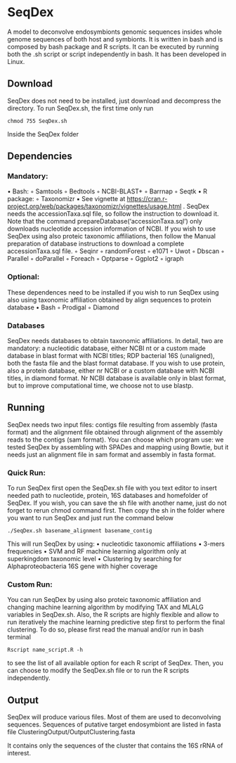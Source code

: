 # SeqDex

A model to deconvolve endosymbionts genomic sequences insides whole genome sequences of both host and symbionts. It is written in bash and is composed by bash package and R scripts. It can be executed by running both the .sh script or script independently in bash. It has been developed in Linux.

## Download
SeqDex does not need to be installed, just download and decompress the directory. To run SeqDex.sh, the first time only run

    chmod 755 SeqDex.sh

Inside the SeqDex folder

## Dependencies

### Mandatory:
• Bash:
    ◦ Samtools
    ◦ Bedtools
    ◦ NCBI-BLAST+
    ◦ Barrnap
    ◦ Seqtk
• R package:
    ◦ Taxonomizr
        ▪ See vignette at https://cran.r-project.org/web/packages/taxonomizr/vignettes/usage.html . 
          SeqDex needs the accessionTaxa.sql file, so follow the instruction to download it. 
          Note that the command prepareDatabase(‘accessionTaxa.sql’) only downloads 
          nucleotide accession information of NCBI. If you wish to use SeqDex using also 
          proteic taxonomic affiliations, then follow the Manual preparation of database 
          instructions to download a complete accessionTaxa.sql file.
    ◦ Seqinr
    ◦ randomForest
    ◦ e1071
    ◦ Uwot
    ◦ Dbscan
    ◦ Parallel
    ◦ doParallel
    ◦ Foreach
    ◦ Optparse
    ◦ Ggplot2
    ◦ igraph

### Optional:

These dependences need to be installed if you wish to run SeqDex using also using taxonomic affiliation obtained by align 
sequences to protein database
• Bash
    ◦ Prodigal
    ◦ Diamond

### Databases

SeqDex needs databases to obtain taxonomic affiliations. In detail, two are mandatory: a nucleotidic database, 
either NCBI nt or a custom made database in blast format with NCBI titles; RDP bacterial 16S (unaligned), 
both the fasta file and the blast format database. If you wish to use protein, also a protein database, either nr NCBI or a 
custom database with NCBI titles, in diamond format. Nr NCBI database is available only in blast format, but to improve 
computational time, we choose not to use blastp. 

## Running

SeqDex needs two input files: contigs file resulting from assembly (fasta format)
and the alignment file obtained through alignment of the assembly reads to the contigs (sam format). 
You can choose which program use: we tested SeqDex by assembling with SPADes and mapping using Bowtie, but it needs just an 
alignment file in sam format and assembly in fasta format.

### Quick Run:

To run SeqDex first open the SeqDex.sh file with you text editor to insert needed path to nucleotide, protein, 16S databases and 
homefolder of SeqDex. If you wish, you can save the sh file with another name, just do not forget to rerun chmod command first.
Then copy the sh in the folder where you want to run SeqDex and just run the command below 

    ./SeqDex.sh basename_alignment basename_contig

This will run SeqDex by using:
    • nucleotidic taxonomic affiliations
    • 3-mers frequencies
    • SVM and RF machine learning algorithm only at superkingdom taxonomic level
    • Clustering by searching for Alphaproteobacteria 16S gene with higher coverage

### Custom Run:

You can run SeqDex by using also proteic taxonomic affiliation and changing machine learning algorithm by modifying TAX and MLALG
variables in SeqDex.sh. Also, the R scripts are highly flexible and allow to run iteratively the machine learning predictive step 
first to perform the final clustering. To do so, please first read the manual and/or run in bash terminal 
    
    Rscript name_script.R -h 
    
to see the list of all available option for each R script of SeqDex. 
Then, you can choose to modify the SeqDex.sh file or to run the R scripts independently.

## Output

SeqDex will produce various files. Most of them are used to deconvolving sequences. 
Sequences of putative target endosymbiont are listed in fasta file ClusteringOutput/OutputClustering.fasta

It contains only the sequences of the cluster that contains the 16S rRNA of interest.
